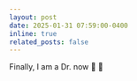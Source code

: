 ```yaml
---
layout: post
date: 2025-01-31 07:59:00-0400
inline: true
related_posts: false
---
```


Finally, I am a Dr. now :tada: :tada:
